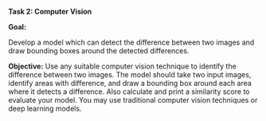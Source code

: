 **Task 2: Computer Vision**

**Goal:**

Develop a model which can detect the difference between two images and draw bounding boxes around the detected differences.

**Objective:**
Use any suitable computer vision technique to identify the difference between two images.
The model should take two input images, identify areas with difference, and draw a bounding box around each area where it detects a difference.
Also calculate and print a similarity score to evaluate your model.
You may use traditional computer vision techniques or deep learning models.

